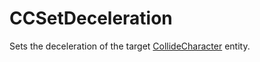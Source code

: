 # CCSetDeceleration

Sets the deceleration of the target
[CollideCharacter](Entity/CollideCharacter) entity.
